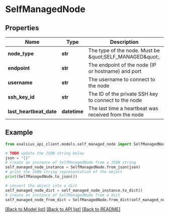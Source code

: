 # SelfManagedNode


## Properties

Name | Type | Description | Notes
------------ | ------------- | ------------- | -------------
**node_type** | **str** | The type of the node. Must be \&quot;SELF_MANAGED\&quot;. | [optional] 
**endpoint** | **str** | The endpoint of the node (IP or hostname) and port | 
**username** | **str** | The username to connect to the node | 
**ssh_key_id** | **str** | The ID of the private SSH key to connect to the node | 
**last_heartbeat_date** | **datetime** | The last time a heartbeat was received from the node | [optional] 

## Example

```python
from exalsius_api_client.models.self_managed_node import SelfManagedNode

# TODO update the JSON string below
json = "{}"
# create an instance of SelfManagedNode from a JSON string
self_managed_node_instance = SelfManagedNode.from_json(json)
# print the JSON string representation of the object
print(SelfManagedNode.to_json())

# convert the object into a dict
self_managed_node_dict = self_managed_node_instance.to_dict()
# create an instance of SelfManagedNode from a dict
self_managed_node_from_dict = SelfManagedNode.from_dict(self_managed_node_dict)
```
[[Back to Model list]](../README.md#documentation-for-models) [[Back to API list]](../README.md#documentation-for-api-endpoints) [[Back to README]](../README.md)


